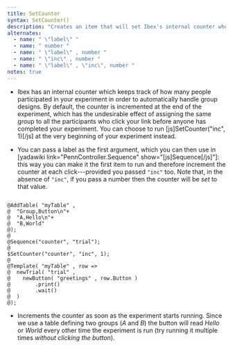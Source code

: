 ```yaml
---
title: SetCounter
syntax: SetCounter()
description: "Creates an item that will set Ibex's internal counter when it is run."
alternates:
  - name: " \"label\" "
  - name: " number "
  - name: " \"label\" , number "
  - name: " \"inc\" , number "
  - name: " \"label\" , \"inc\", number "
notes: true
---
```


+ Ibex has an internal counter which keeps track of how many people participated in your experiment in order to automatically handle group designs. By default, the counter is incremented at the end of the experiment, which has the undesirable effect of assigning the same group to all the participants who click your link before anyone has completed your experiment. You can choose to run [js]SetCounter("inc", 1)[/js] at the very beginning of your experiment instead.

+ You can pass a label as the first argument, which you can then use in [yadawiki link="PennController.Sequence" show="[js]Sequence[/js]"]: this way you can make it the first item to run and therefore increment the counter at each click---provided you passed `"inc"` too. Note that, in the absence of `"inc"`, if you pass a number then the counter will be *set* to that value.

<!--more-->

<pre><code class="language-diff-javascript diff-highlight try-data">
@AddTable( "myTable" , 
@  "Group,Button\n"+
@  "A,Hello\n"+
@  "B,World"
@);
@
@Sequence("counter", "trial");
@
$SetCounter("counter", "inc", 1);
@
@Template( "myTable" , row => 
@  newTrial( "trial" ,
@    newButton( "greetings" , row.Button )
@        .print()
@        .wait()
@  )
@);
</code></pre>

+ Increments the counter as soon as the experiment starts running. Since we use a table defining two groups (*A* and *B*) the button will read *Hello* or *World* every other time the experiment is run (try running it multiple times *without clicking the button*).		
